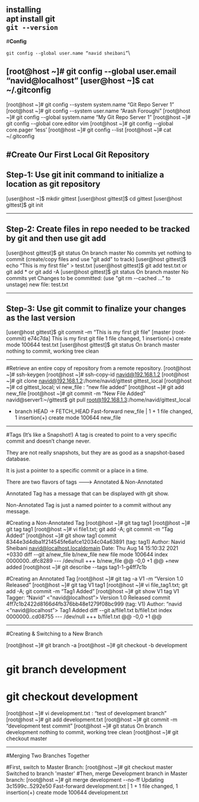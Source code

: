 
**installing**\
apt install git\
`git --version`
------
#**Config** 

`git config --global user.name “navid sheibani”`\

[root@host ~]# git config --global user.email “navid@localhost”
[user@host ~]$ cat ~/.gitconfig
-----
[root@host ~]# git config --system system.name “Git Repo Server 1”
[root@host ~]# git config --system user.name “Arash Foroughi”
[root@host ~]# git config --global system.name “My Git Repo Server 1”
[root@host ~]# git config --global core.editor vim
[root@host ~]# git config --global core.pager ‘less’
[root@host ~]# git config --list
[root@host ~]# cat ~/.gitconfig

#Create Our First Local Git Repository
---
Step-1: Use git init command to initialize a location as git repository
----

[user@host ~]$ mkdir gittest
[user@host gittest]$ cd gittest
[user@host gittest]$ git init

-----
Step-2: Create files in repo needed to be tracked by git and then use git add
-----

[user@host gittest]$ git status
   On branch master
   No commits yet
   nothing to commit (create/copy files and use "git add" to track)
[user@host gittest]$ echo “This is my first file” > test.txt
[user@host gittest]$ git add test.txt  or git add *  or  git add -A
[user@host gittest]$ git status
   On branch master
   No commits yet
   Changes to be committed:
     (use "git rm --cached <file>..." to unstage)
           new file:   test.txt

---
Step-3: Use git commit to finalize your changes as the last version
---

[user@host gittest]$ git commit –m “This is my first git file”
   [master (root-commit) e74c7da] This is my first git file
    1 file changed, 1 insertion(+)
    create mode 100644 test.txt
[user@host gittest]$ git status
   On branch master
   nothing to commit, working tree clean

   ------
#Retrieve an entire copy of repository from a remote repository.
[root@host ~]# ssh-keygen
[root@host ~]# ssh-copy-id navid@192.168.1.2
[root@host ~]# git clone navid@192.168.1.2:/home/navid/gittest gittest_local
[root@host ~]# cd gittest_local; vi new_file : “new file added”
[root@host ~]# git add new_file
[root@host ~]# git commit -m “New File Added”
navid@server1:~/gittest$ git pull root@192.168.1.3:/home/navid/gittest_local
   * branch            HEAD       -> FETCH_HEAD
   Fast-forward
   new_file | 1 +
   1 file changed, 1 insertion(+)
   create mode 100644 new_file

   -------
#Tags (It’s like a Snapshot!)
A tag is created to point to a very specific commit and doesn’t change never.

They are not really snapshots, but they are as good as a snapshot-based database.

It is just a pointer to a specific commit or a place in a time.

There are two flavors of tags    --->    Annotated & Non-Annotated

Annotated Tag has a message that can be displayed with git show.

Non-Annotated Tag is just a named pointer to a commit without any message.


#Creating a Non-Annotated Tag
[root@host ~]# git tag tag1
[root@host ~]# git tag
   tag1
[root@host ~]# vi file1.txt; git add -A; git commit -m “Tag Added”
[root@host ~]# git show tag1
   commit 8344e3d4dba1f214545fe6afce12034c04a63891 (tag: tag1)
   Author: Navid Sheibani <navid@localhost.localdomain>
   Date:   Thu Aug 14 15:10:32 2021 +0330
   diff --git a/new_file b/new_file
   new file mode 100644
   index 0000000..dfc8289
   --- /dev/null
   +++ b/new_file
   @@ -0,0 +1 @@
   +new added
[root@host ~]# git describe --tags
   tag1-1-g4ff7c1b


#Creating an Annotated Tag
[root@host ~]# git tag -a V1 -m “Version 1.0 Released”
[root@host ~]# git tag
   V1
   tag1
[root@host ~]# vi file_tag1.txt; git add -A; git commit -m “Tag1 Added”
[root@host ~]# git show V1
   tag V1
   Tagger: “Navid" <"navid@localhost”>
   Version 1.0 Released
   commit 4ff7c1b2422d8166d4fb376bb48e1279f08bc999 (tag: V1)
   Author: “navid <“navid@localhost”>
      Tag1 Added
   diff --git a/file1.txt b/file1.txt
   index 0000000..cd08755
   --- /dev/null
   +++ b/file1.txt
   @@ -0,0 +1 @@

----------

#Creating & Switching to a New Branch

   [root@host ~]# git branch -a
[root@host ~]# git checkout -b development
# git branch development
# git checkout development
[root@host ~]# vi development.txt : “test of development branch”
[root@host ~]# git add development.txt
[root@host ~]# git commit -m “development test commit”
[root@host ~]# git status
On branch development
nothing to commit, working tree clean
[root@host ~]# git checkout master

----------

#Merging Two Branches Together

#First, switch to Master Branch:
[root@host ~]# git checkout master
Switched to branch 'master'
#Then, merge Development branch in Master branch:
[root@host ~]# git merge development --no-ff
Updating 3c1599c..5292e50
Fast-forward
development.txt | 1 +
1 file changed, 1 insertion(+)
create mode 100644 development.txt

